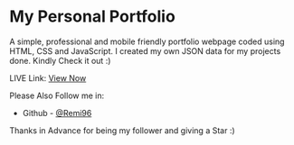 # My Personal Portfolio
A simple, professional and  mobile friendly portfolio webpage coded using HTML, CSS and JavaScript.
I created my own JSON data for my projects done.
Kindly Check it out :)

LIVE Link: [View Now](https://www.jumanjigobez.github.io/personal_portfolio)

<!-- ## Screenshots -->
<!-- ![portfolio](https://user-images.githubusercontent.com/73429193/187241803-749486eb-ccba-4b31-8025-c24aeef3b638.png)
![mobile design](https://github.com/Jumanjigobez/personal_portfolio/assets/73429193/69ca0d10-43b8-440f-b1b2-ee5bdae29d38) -->


Please Also Follow me in:
- Github - [@Remi96](https://www.github.com/Remi96)

Thanks in Advance for being my follower and giving a Star :)
